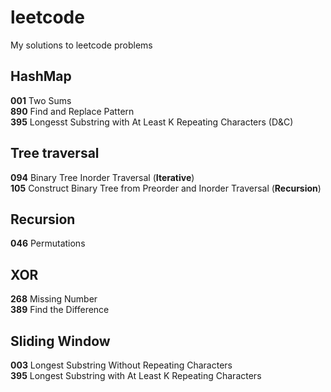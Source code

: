 # leetcode
My solutions to leetcode problems

## HashMap
**001** Two Sums  
**890** Find and Replace Pattern  
**395** Longesst Substring with At Least K Repeating Characters (D&C)

## Tree traversal
**094** Binary Tree Inorder Traversal (**Iterative**)  
**105** Construct Binary Tree from Preorder and Inorder Traversal (**Recursion**)

## Recursion
**046** Permutations

## XOR
**268** Missing Number  
**389** Find the Difference

## Sliding Window
**003** Longest Substring Without Repeating Characters  
**395** Longest Substring with At Least K Repeating Characters
